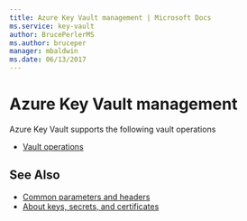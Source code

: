 ```yaml
---
title: Azure Key Vault management | Microsoft Docs
ms.service: key-vault
author: BrucePerlerMS
ms.author: bruceper
manager: mbaldwin
ms.date: 06/13/2017
---
```

# Azure Key Vault management

Azure Key Vault supports the following vault operations

- [Vault operations](../../docs-ref-autogen/keyvault/Vaults.yml)

## See Also

- [Common parameters and headers](common-parameters-and-headers.md)
- [About keys, secrets, and certificates](about-keys--secrets-and-certificates.md)
